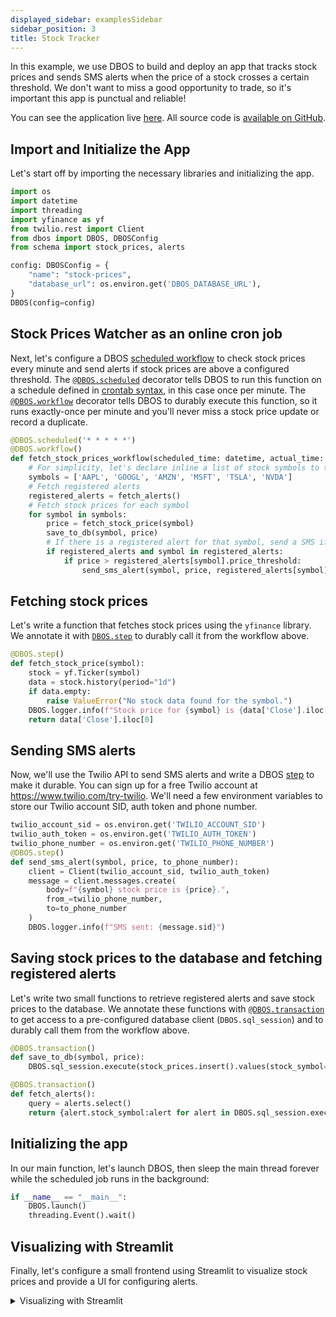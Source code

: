 ```yaml
---
displayed_sidebar: examplesSidebar
sidebar_position: 3
title: Stock Tracker
---
```


In this example, we use DBOS to build and deploy an app that tracks stock prices and sends SMS alerts when the price of a stock crosses a certain threshold.
We don't want to miss a good opportunity to trade, so it's important this app is punctual and reliable!

You can see the application live [here](https://max-stock-prices.cloud.dbos.dev/). All source code is [available on GitHub](https://github.com/dbos-inc/dbos-demo-apps/tree/main/python/stock-prices).

## Import and Initialize the App

Let's start off by importing the necessary libraries and initializing the app.

```python
import os
import datetime
import threading
import yfinance as yf
from twilio.rest import Client
from dbos import DBOS, DBOSConfig
from schema import stock_prices, alerts

config: DBOSConfig = {
    "name": "stock-prices",
    "database_url": os.environ.get('DBOS_DATABASE_URL'),
}
DBOS(config=config)
```

## Stock Prices Watcher as an online cron job

Next, let's configure a DBOS [scheduled workflow](../tutorials/scheduled-workflows.md) to check stock prices every minute and send alerts if stock prices are above a configured threshold.
The [`@DBOS.scheduled`](../tutorials/scheduled-workflows.md) decorator tells DBOS to run this function on a schedule defined in [crontab syntax](https://en.wikipedia.org/wiki/Cron), in this case once per minute.
The [`@DBOS.workflow`](../tutorials/workflow-tutorial.md) decorator tells DBOS to durably execute this function, so it runs exactly-once per minute and you'll never miss a stock price update or record a duplicate.

```python
@DBOS.scheduled('* * * * *')
@DBOS.workflow()
def fetch_stock_prices_workflow(scheduled_time: datetime, actual_time: datetime):
    # For simplicity, let's declare inline a list of stock symbols to track
    symbols = ['AAPL', 'GOOGL', 'AMZN', 'MSFT', 'TSLA', 'NVDA']
    # Fetch registered alerts
    registered_alerts = fetch_alerts()
    # Fetch stock prices for each symbol
    for symbol in symbols:
        price = fetch_stock_price(symbol)
        save_to_db(symbol, price)
        # If there is a registered alert for that symbol, send a SMS if the price is above the alert threshold
        if registered_alerts and symbol in registered_alerts:
            if price > registered_alerts[symbol].price_threshold:
                send_sms_alert(symbol, price, registered_alerts[symbol].phone_number)
```

## Fetching stock prices

Let's write a function that fetches stock prices using the `yfinance` library.
We annotate it with [`DBOS.step`](../tutorials/step-tutorial.md) to durably call it from the workflow above.

```python
@DBOS.step()
def fetch_stock_price(symbol):
    stock = yf.Ticker(symbol)
    data = stock.history(period="1d")
    if data.empty:
        raise ValueError("No stock data found for the symbol.")
    DBOS.logger.info(f"Stock price for {symbol} is {data['Close'].iloc[0]}")
    return data['Close'].iloc[0]
```

## Sending SMS alerts

Now, we'll use the Twilio API to send SMS alerts and write a DBOS [step](../tutorials/step-tutorial) to make it durable. You can sign up for a free Twilio account at https://www.twilio.com/try-twilio. We'll need a few environment variables to store our Twilio account SID, auth token and phone number.

```python
twilio_account_sid = os.environ.get('TWILIO_ACCOUNT_SID')
twilio_auth_token = os.environ.get('TWILIO_AUTH_TOKEN')
twilio_phone_number = os.environ.get('TWILIO_PHONE_NUMBER')
@DBOS.step()
def send_sms_alert(symbol, price, to_phone_number):
    client = Client(twilio_account_sid, twilio_auth_token)
    message = client.messages.create(
        body=f"{symbol} stock price is {price}.",
        from_=twilio_phone_number,
        to=to_phone_number
    )
    DBOS.logger.info(f"SMS sent: {message.sid}")
```

## Saving stock prices to the database and fetching registered alerts

Let's write two small functions to retrieve registered alerts and save stock prices to the database.
We annotate these functions with [`@DBOS.transaction`](../tutorials/transaction-tutorial.md) to get access to a pre-configured database client (`DBOS.sql_session`) and to durably call them from the workflow above.

```python
@DBOS.transaction()
def save_to_db(symbol, price):
    DBOS.sql_session.execute(stock_prices.insert().values(stock_symbol=symbol, stock_price=price))

@DBOS.transaction()
def fetch_alerts():
    query = alerts.select()
    return {alert.stock_symbol:alert for alert in DBOS.sql_session.execute(query).fetchall()}
```


## Initializing the app

In our main function, let's launch DBOS, then sleep the main thread forever while the scheduled job runs in the background:

```python 
if __name__ == "__main__":
    DBOS.launch()
    threading.Event().wait()
```

## Visualizing with Streamlit

Finally, let's configure a small frontend using Streamlit to visualize stock prices and provide a UI for configuring alerts.

<details>
<summary>Visualizing with Streamlit</summary>

```python showLineNumbers title="streamlit.py"
# This part of the app uses Streamlit for data visualization.
# We separate the Streamlit script from the DBOS ingestion code
# because Streamlit re-runs the entire script every time it's viewed.

# First, let's do imports and configure Streamlit with a title and some custom CSS.

import os

import dbos
import pandas as pd
import plotly.express as px
import streamlit as st
from schema import alerts, stock_prices
from sqlalchemy import create_engine, delete, desc, insert, select

st.set_page_config(page_title="Stock Prices", page_icon=":chart_with_upwards_trend:")

st.markdown(
    """
        <style>
            #MainMenu {visibility: hidden;}
            header {visibility: hidden;}
        </style>
        """,
    unsafe_allow_html=True,
)
st.title("Stock Watcher")
st.markdown(
    "This app uses DBOS to fetch stock prices from Yahoo Finance, store them into Postgres, and display them using Streamlit."
)

# Then, let's load database connection information from dbos-config.yaml
# and use it to create a database connection using sqlalchemy.
database_url = dbos.get_dbos_database_url()
engine = create_engine(database_url)


# We will use this connection to load stock prices data from the database.
def load_stocks_data():
    query = select(stock_prices).order_by(desc(stock_prices.c.timestamp)).limit(10000)
    df = pd.read_sql(query, engine)
    df["timestamp"] = pd.to_datetime(df["timestamp"])
    df["rate_of_change"] = df.groupby("stock_symbol")["stock_price"].pct_change() * 100
    return df


stocks_prices_df = load_stocks_data()

# Create a sidebar with a dropdown filter for stock symbols
with st.sidebar:
    st.header("Filters")
    stock_symbols = ["All"] + stocks_prices_df["stock_symbol"].unique().tolist()
    stock_symbol_filter = st.selectbox(
        "Select Stock Symbol", options=stock_symbols, index=0  # Select "All" by default
    )
    st.header("Display")
    display_mode = st.selectbox(
        "Select Display Mode",
        options=["Stock Prices", "Rate of Change"],
        index=0,  # Select "Stock Prices" by default
    )

if stock_symbol_filter == "All":
    filtered_df = stocks_prices_df
else:
    filtered_df = stocks_prices_df[
        stocks_prices_df["stock_symbol"] == stock_symbol_filter
    ]
if display_mode == "Stock Prices":
    y_label = "Stock Price ($)"
    y_column = "stock_price"
else:
    y_label = "Rate of Change (%)"
    y_column = "rate_of_change"

# Now let's group the stock prices by stock symbol and plot them using Plotly Express.
fig = px.line(
    filtered_df,
    x="timestamp",
    y=y_column,
    color="stock_symbol",
    markers=True,
    title="Stocks Values Over Time",
)
# Set the x-axis title
fig.update_xaxes(title_text="Timestamp")
# Set the y-axis title
fig.update_yaxes(title_text=y_label)

# Display the plot in Streamlit
st.plotly_chart(fig)


# Now, let's add a table to manage alerts
# First let's load the alerts data from the database
def load_alerts_data():
    query = select(alerts)
    df = pd.read_sql(query, engine)
    return df.drop(columns=["phone_number"])


alerts_df = load_alerts_data()

# Now let's display the alerts data in a table
st.header("Manage SMS Alerts")

# Input fields for adding a new alert
alert_stock_symbol = st.selectbox(
    "Select Stock Symbol",
    key="alert_stock_symbol",
    options=stocks_prices_df["stock_symbol"].unique().tolist(),
    index=0,  # Select the first stock symbol by default
)
price_threshold = st.text_input("Price Threshold")
phone_number = os.environ.get("MY_PHONE_NUMBER")

if st.button("Create Alert"):
    if alert_stock_symbol and price_threshold and phone_number:
        with engine.connect() as conn:
            stmt = insert(alerts).values(
                stock_symbol=alert_stock_symbol,
                price_threshold=price_threshold,
                phone_number=phone_number,
            )
            conn.execute(stmt)
            conn.commit()
            st.success("Alert created successfully.")
            st.rerun()
    else:
        st.error("Please fill in all the fields.")

alert_to_delete = st.selectbox(
    "Select Alert to delete",
    options=alerts_df["stock_symbol"].tolist(),
    index=0,  # Select the first alert by default
)

if st.button("Delete an alert"):
    if alert_to_delete:
        with engine.connect() as conn:
            stmt = delete(alerts).where(alerts.c.stock_symbol == alert_to_delete)
            conn.execute(stmt)
            conn.commit()
            st.success("Alert deleted successfully.")
            st.rerun()
    else:
        st.error("Please fill in the symbol name.")

st.dataframe(alerts_df)
```

</details>